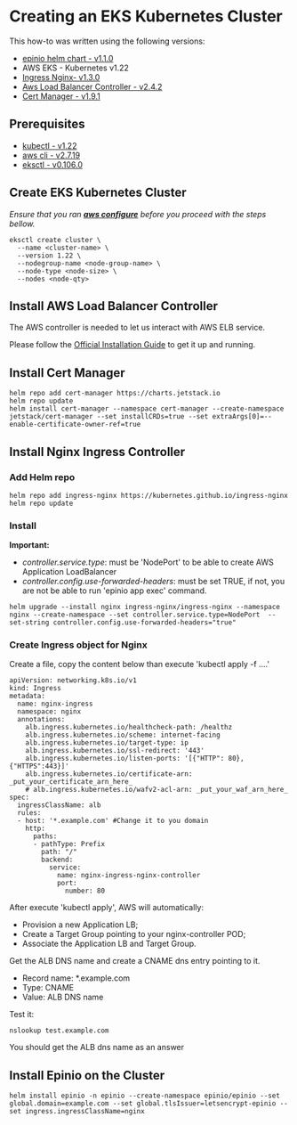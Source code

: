 # Creating an EKS Kubernetes Cluster
This how-to was written using the following versions:
* [epinio helm chart - v1.1.0](https://github.com/epinio/helm-charts/releases/tag/epinio-1.1.0)
* AWS EKS - Kubernetes v1.22
* [Ingress Nginx- v1.3.0](https://kubernetes.github.io/ingress-nginx/)
* [Aws Load Balancer Controller - v2.4.2](https://kubernetes-sigs.github.io/aws-load-balancer-controller/v2.4/)
* [Cert Manager - v1.9.1](https://github.com/cert-manager/cert-manager)
## Prerequisites
* [kubectl - v1.22](https://kubernetes.io/docs/tasks/tools/)
* [aws cli - v2.7.19](https://docs.aws.amazon.com/cli/latest/userguide/getting-started-install.html)
* [eksctl - v0.106.0](https://docs.aws.amazon.com/pt_br/eks/latest/userguide/eksctl.html)
## Create EKS Kubernetes Cluster
*Ensure that you ran **[aws configure](https://docs.aws.amazon.com/cli/latest/userguide/cli-configure-quickstart.html)** before you proceed with the steps bellow.*
```
eksctl create cluster \
  --name <cluster-name> \
  --version 1.22 \
  --nodegroup-name <node-group-name> \
  --node-type <node-size> \
  --nodes <node-qty>
```
## Install AWS Load Balancer Controller
The AWS controller is needed to let us interact with AWS ELB service.

Please follow the [Official Installation Guide](https://kubernetes-sigs.github.io/aws-load-balancer-controller/v2.4/deploy/installation/) to get it up and running.
## Install Cert Manager
```
helm repo add cert-manager https://charts.jetstack.io
helm repo update
helm install cert-manager --namespace cert-manager --create-namespace jetstack/cert-manager --set installCRDs=true --set extraArgs[0]=--enable-certificate-owner-ref=true
```
## Install Nginx Ingress Controller
### Add Helm repo
```
helm repo add ingress-nginx https://kubernetes.github.io/ingress-nginx
helm repo update
```
### Install
**Important:**
  * *controller.service.type*: must be 'NodePort' to be able to create AWS Application LoadBalancer 
  * *controller.config.use-forwarded-headers*: must be set TRUE, if not, you are not be able to run 'epinio app exec' command.
```
helm upgrade --install nginx ingress-nginx/ingress-nginx --namespace nginx --create-namespace --set controller.service.type=NodePort  --set-string controller.config.use-forwarded-headers="true"
```
### Create Ingress object for Nginx
Create a file, copy the content below than execute 'kubectl apply -f ....'

```
apiVersion: networking.k8s.io/v1
kind: Ingress
metadata:
  name: nginx-ingress
  namespace: nginx
  annotations:
    alb.ingress.kubernetes.io/healthcheck-path: /healthz
    alb.ingress.kubernetes.io/scheme: internet-facing
    alb.ingress.kubernetes.io/target-type: ip
    alb.ingress.kubernetes.io/ssl-redirect: '443'
    alb.ingress.kubernetes.io/listen-ports: '[{"HTTP": 80}, {"HTTPS":443}]'
    alb.ingress.kubernetes.io/certificate-arn: _put_your_certificate_arn_here_
    # alb.ingress.kubernetes.io/wafv2-acl-arn: _put_your_waf_arn_here_
spec:
  ingressClassName: alb
  rules:
  - host: '*.example.com' #Change it to you domain
    http:
      paths:
      - pathType: Prefix
        path: "/"
        backend:
          service:
            name: nginx-ingress-nginx-controller
            port:
              number: 80
```

After execute 'kubectl apply', AWS will automatically:
  - Provision a new Application LB;
  - Create a Target Group pointing to your nginx-controller POD;
  - Associate the Application LB and Target Group.

Get the ALB DNS name and create a CNAME dns entry pointing to it. 
  - Record name: *.example.com
  - Type: CNAME
  - Value: ALB DNS name

Test it:
```
nslookup test.example.com
```
You should get the ALB dns name as an answer

## Install Epinio on the Cluster 
```
helm install epinio -n epinio --create-namespace epinio/epinio --set global.domain=example.com --set global.tlsIssuer=letsencrypt-epinio --set ingress.ingressClassName=nginx
```
